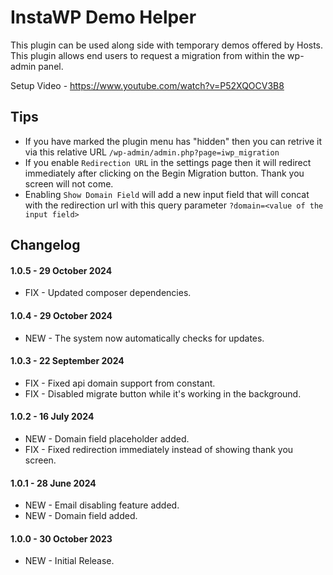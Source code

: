 # InstaWP Demo Helper

This plugin can be used along side with temporary demos offered by Hosts. This plugin allows end users to request a migration from within the wp-admin panel. 

Setup Video - https://www.youtube.com/watch?v=P52XQOCV3B8

## Tips

* If you have marked the plugin menu has "hidden" then you can retrive it via this relative URL `/wp-admin/admin.php?page=iwp_migration`
* If you enable `Redirection URL` in the settings page then it will redirect immediately after clicking on the Begin Migration button. Thank you screen will not come.
* Enabling `Show Domain Field` will add a new input field that will concat with the redirection url with this query parameter `?domain=<value of the input field>`


## Changelog

#### 1.0.5 - 29 October 2024

- FIX - Updated composer dependencies.

#### 1.0.4 - 29 October 2024

- NEW - The system now automatically checks for updates.

#### 1.0.3 - 22 September 2024
- FIX - Fixed api domain support from constant.
- FIX - Disabled migrate button while it's working in the background.

#### 1.0.2 - 16 July 2024
- NEW - Domain field placeholder added.
- FIX - Fixed redirection immediately instead of showing thank you screen.

#### 1.0.1 - 28 June 2024
- NEW - Email disabling feature added.
- NEW - Domain field added.

#### 1.0.0 - 30 October 2023
- NEW - Initial Release.
